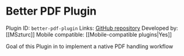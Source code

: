 # Better PDF Plugin

Plugin ID: `better-pdf-plugin`
Links: [GitHub repository](https://github.com/MSzturc/obsidian-better-pdf-plugin)
Developed by: [[MSzturc]]
Mobile compatible: [[Mobile-compatible plugins|Yes]]

Goal of this Plugin in to implement a native PDF handling workflow
